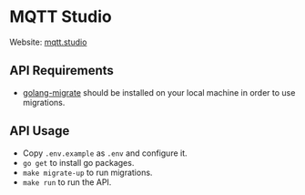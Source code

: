 # MQTT Studio

Website: [mqtt.studio](https://mqtt.studio)

## API Requirements

- [golang-migrate](https://github.com/golang-migrate/migrate) should be installed on your local machine in order to use migrations.

## API Usage

- Copy `.env.example` as `.env` and configure it.
- `go get` to install go packages.
- `make migrate-up` to run migrations.
- `make run` to run the API.
